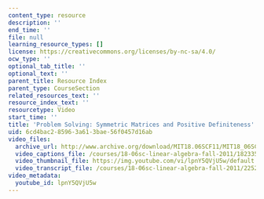 ```yaml
---
content_type: resource
description: ''
end_time: ''
file: null
learning_resource_types: []
license: https://creativecommons.org/licenses/by-nc-sa/4.0/
ocw_type: ''
optional_tab_title: ''
optional_text: ''
parent_title: Resource Index
parent_type: CourseSection
related_resources_text: ''
resource_index_text: ''
resourcetype: Video
start_time: ''
title: 'Problem Solving: Symmetric Matrices and Positive Definiteness'
uid: 6cd4bac2-8596-3a61-3bae-56f0457d16ab
video_files:
  archive_url: http://www.archive.org/download/MIT18.06SCF11/MIT18_06SC_110711_D1_300k.mp4
  video_captions_file: /courses/18-06sc-linear-algebra-fall-2011/1823354963a05345a36d5248600cc27e_lpnY5QVjU5w.vtt
  video_thumbnail_file: https://img.youtube.com/vi/lpnY5QVjU5w/default.jpg
  video_transcript_file: /courses/18-06sc-linear-algebra-fall-2011/2252b25296a279bf096c577002fc96cd_lpnY5QVjU5w.pdf
video_metadata:
  youtube_id: lpnY5QVjU5w
---
```

